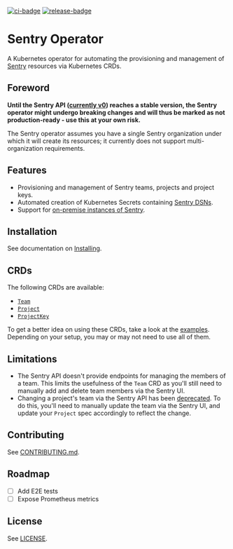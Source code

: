 [![ci-badge]][ci-workflow] [![release-badge]][release-workflow]

[ci-badge]: https://github.com/yrosaguiar/sentry-operator/workflows/ci/badge.svg
[ci-workflow]: https://github.com/yrosaguiar/sentry-operator/actions?query=workflow%3Aci
[release-badge]: https://github.com/yrosaguiar/sentry-operator/workflows/release/badge.svg
[release-workflow]: https://github.com/yrosaguiar/sentry-operator/actions?query=workflow%3Arelease

# Sentry Operator

A Kubernetes operator for automating the provisioning and management of [Sentry](https://sentry.io/) resources via Kubernetes CRDs.

## Foreword

**Until the Sentry API ([currently v0](https://docs.sentry.io/api/#versioning)) reaches a stable version, the Sentry operator might undergo breaking changes and will thus be marked as not production-ready - use this at your own risk.**

The Sentry operator assumes you have a single Sentry organization under which it will create its resources; it currently does not support multi-organization requirements.

## Features

- Provisioning and management of Sentry teams, projects and project keys.
- Automated creation of Kubernetes Secrets containing [Sentry DSNs](https://docs.sentry.io/error-reporting/quickstart/#configure-the-sdk).
- Support for [on-premise instances of Sentry](https://github.com/getsentry/onpremise).

## Installation

See documentation on [Installing](docs/installing.md).

## CRDs

The following CRDs are available:

- [`Team`](docs/crds/team.md)
- [`Project`](docs/crds/project.md)
- [`ProjectKey`](docs/crds/projectkey.md)

To get a better idea on using these CRDs, take a look at the [examples](examples). Depending on your setup, you may or may not need to use all of them.

## Limitations

- The Sentry API doesn't provide endpoints for managing the members of a team. This limits the usefulness of the `Team` CRD as you'll still need to manually add and delete team members via the Sentry UI.
- Changing a project's team via the Sentry API has been [deprecated](https://docs.sentry.io/api/projects/put-project-details/). To do this, you'll need to manually update the team via the Sentry UI, and update your `Project` spec accordingly to reflect the change.

## Contributing

See [CONTRIBUTING.md](CONTRIBUTING.md).

## Roadmap

- [ ] Add E2E tests
- [ ] Expose Prometheus metrics

## License

See [LICENSE](LICENSE).
